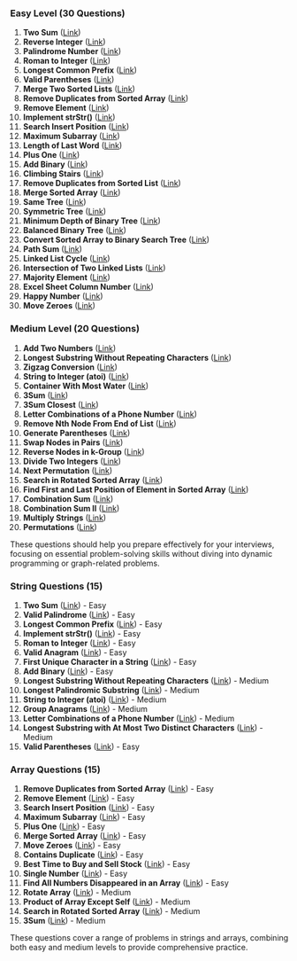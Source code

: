 ### Easy Level (30 Questions)

1. **Two Sum** ([Link](https://leetcode.com/problems/two-sum/))
2. **Reverse Integer** ([Link](https://leetcode.com/problems/reverse-integer/))
3. **Palindrome Number** ([Link](https://leetcode.com/problems/palindrome-number/))
4. **Roman to Integer** ([Link](https://leetcode.com/problems/roman-to-integer/))
5. **Longest Common Prefix** ([Link](https://leetcode.com/problems/longest-common-prefix/))
6. **Valid Parentheses** ([Link](https://leetcode.com/problems/valid-parentheses/))
7. **Merge Two Sorted Lists** ([Link](https://leetcode.com/problems/merge-two-sorted-lists/))
8. **Remove Duplicates from Sorted Array** ([Link](https://leetcode.com/problems/remove-duplicates-from-sorted-array/))
9. **Remove Element** ([Link](https://leetcode.com/problems/remove-element/))
10. **Implement strStr()** ([Link](https://leetcode.com/problems/implement-strstr/))
11. **Search Insert Position** ([Link](https://leetcode.com/problems/search-insert-position/))
12. **Maximum Subarray** ([Link](https://leetcode.com/problems/maximum-subarray/))
13. **Length of Last Word** ([Link](https://leetcode.com/problems/length-of-last-word/))
14. **Plus One** ([Link](https://leetcode.com/problems/plus-one/))
15. **Add Binary** ([Link](https://leetcode.com/problems/add-binary/))
16. **Climbing Stairs** ([Link](https://leetcode.com/problems/climbing-stairs/))
17. **Remove Duplicates from Sorted List** ([Link](https://leetcode.com/problems/remove-duplicates-from-sorted-list/))
18. **Merge Sorted Array** ([Link](https://leetcode.com/problems/merge-sorted-array/))
19. **Same Tree** ([Link](https://leetcode.com/problems/same-tree/))
20. **Symmetric Tree** ([Link](https://leetcode.com/problems/symmetric-tree/))
21. **Minimum Depth of Binary Tree** ([Link](https://leetcode.com/problems/minimum-depth-of-binary-tree/))
22. **Balanced Binary Tree** ([Link](https://leetcode.com/problems/balanced-binary-tree/))
23. **Convert Sorted Array to Binary Search Tree** ([Link](https://leetcode.com/problems/convert-sorted-array-to-binary-search-tree/))
24. **Path Sum** ([Link](https://leetcode.com/problems/path-sum/))
25. **Linked List Cycle** ([Link](https://leetcode.com/problems/linked-list-cycle/))
26. **Intersection of Two Linked Lists** ([Link](https://leetcode.com/problems/intersection-of-two-linked-lists/))
27. **Majority Element** ([Link](https://leetcode.com/problems/majority-element/))
28. **Excel Sheet Column Number** ([Link](https://leetcode.com/problems/excel-sheet-column-number/))
29. **Happy Number** ([Link](https://leetcode.com/problems/happy-number/))
30. **Move Zeroes** ([Link](https://leetcode.com/problems/move-zeroes/))

### Medium Level (20 Questions)

1. **Add Two Numbers** ([Link](https://leetcode.com/problems/add-two-numbers/))
2. **Longest Substring Without Repeating Characters** ([Link](https://leetcode.com/problems/longest-substring-without-repeating-characters/))
3. **Zigzag Conversion** ([Link](https://leetcode.com/problems/zigzag-conversion/))
4. **String to Integer (atoi)** ([Link](https://leetcode.com/problems/string-to-integer-atoi/))
5. **Container With Most Water** ([Link](https://leetcode.com/problems/container-with-most-water/))
6. **3Sum** ([Link](https://leetcode.com/problems/3sum/))
7. **3Sum Closest** ([Link](https://leetcode.com/problems/3sum-closest/))
8. **Letter Combinations of a Phone Number** ([Link](https://leetcode.com/problems/letter-combinations-of-a-phone-number/))
9. **Remove Nth Node From End of List** ([Link](https://leetcode.com/problems/remove-nth-node-from-end-of-list/))
10. **Generate Parentheses** ([Link](https://leetcode.com/problems/generate-parentheses/))
11. **Swap Nodes in Pairs** ([Link](https://leetcode.com/problems/swap-nodes-in-pairs/))
12. **Reverse Nodes in k-Group** ([Link](https://leetcode.com/problems/reverse-nodes-in-k-group/))
13. **Divide Two Integers** ([Link](https://leetcode.com/problems/divide-two-integers/))
14. **Next Permutation** ([Link](https://leetcode.com/problems/next-permutation/))
15. **Search in Rotated Sorted Array** ([Link](https://leetcode.com/problems/search-in-rotated-sorted-array/))
16. **Find First and Last Position of Element in Sorted Array** ([Link](https://leetcode.com/problems/find-first-and-last-position-of-element-in-sorted-array/))
17. **Combination Sum** ([Link](https://leetcode.com/problems/combination-sum/))
18. **Combination Sum II** ([Link](https://leetcode.com/problems/combination-sum-ii/))
19. **Multiply Strings** ([Link](https://leetcode.com/problems/multiply-strings/))
20. **Permutations** ([Link](https://leetcode.com/problems/permutations/))

These questions should help you prepare effectively for your interviews, focusing on essential problem-solving skills without diving into dynamic programming or graph-related problems.



### String Questions (15)

1. **Two Sum** ([Link](https://leetcode.com/problems/two-sum/)) - Easy
2. **Valid Palindrome** ([Link](https://leetcode.com/problems/valid-palindrome/)) - Easy
3. **Longest Common Prefix** ([Link](https://leetcode.com/problems/longest-common-prefix/)) - Easy
4. **Implement strStr()** ([Link](https://leetcode.com/problems/implement-strstr/)) - Easy
5. **Roman to Integer** ([Link](https://leetcode.com/problems/roman-to-integer/)) - Easy
6. **Valid Anagram** ([Link](https://leetcode.com/problems/valid-anagram/)) - Easy
7. **First Unique Character in a String** ([Link](https://leetcode.com/problems/first-unique-character-in-a-string/)) - Easy
8. **Add Binary** ([Link](https://leetcode.com/problems/add-binary/)) - Easy
9. **Longest Substring Without Repeating Characters** ([Link](https://leetcode.com/problems/longest-substring-without-repeating-characters/)) - Medium
10. **Longest Palindromic Substring** ([Link](https://leetcode.com/problems/longest-palindromic-substring/)) - Medium
11. **String to Integer (atoi)** ([Link](https://leetcode.com/problems/string-to-integer-atoi/)) - Medium
12. **Group Anagrams** ([Link](https://leetcode.com/problems/group-anagrams/)) - Medium
13. **Letter Combinations of a Phone Number** ([Link](https://leetcode.com/problems/letter-combinations-of-a-phone-number/)) - Medium
14. **Longest Substring with At Most Two Distinct Characters** ([Link](https://leetcode.com/problems/longest-substring-with-at-most-two-distinct-characters/)) - Medium
15. **Valid Parentheses** ([Link](https://leetcode.com/problems/valid-parentheses/)) - Easy

### Array Questions (15)

1. **Remove Duplicates from Sorted Array** ([Link](https://leetcode.com/problems/remove-duplicates-from-sorted-array/)) - Easy
2. **Remove Element** ([Link](https://leetcode.com/problems/remove-element/)) - Easy
3. **Search Insert Position** ([Link](https://leetcode.com/problems/search-insert-position/)) - Easy
4. **Maximum Subarray** ([Link](https://leetcode.com/problems/maximum-subarray/)) - Easy
5. **Plus One** ([Link](https://leetcode.com/problems/plus-one/)) - Easy
6. **Merge Sorted Array** ([Link](https://leetcode.com/problems/merge-sorted-array/)) - Easy
7. **Move Zeroes** ([Link](https://leetcode.com/problems/move-zeroes/)) - Easy
8. **Contains Duplicate** ([Link](https://leetcode.com/problems/contains-duplicate/)) - Easy
9. **Best Time to Buy and Sell Stock** ([Link](https://leetcode.com/problems/best-time-to-buy-and-sell-stock/)) - Easy
10. **Single Number** ([Link](https://leetcode.com/problems/single-number/)) - Easy
11. **Find All Numbers Disappeared in an Array** ([Link](https://leetcode.com/problems/find-all-numbers-disappeared-in-an-array/)) - Easy
12. **Rotate Array** ([Link](https://leetcode.com/problems/rotate-array/)) - Medium
13. **Product of Array Except Self** ([Link](https://leetcode.com/problems/product-of-array-except-self/)) - Medium
14. **Search in Rotated Sorted Array** ([Link](https://leetcode.com/problems/search-in-rotated-sorted-array/)) - Medium
15. **3Sum** ([Link](https://leetcode.com/problems/3sum/)) - Medium

These questions cover a range of problems in strings and arrays, combining both easy and medium levels to provide comprehensive practice.